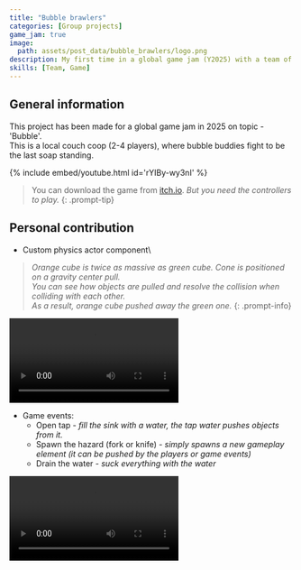 ```yaml
---
title: "Bubble brawlers"
categories: [Group projects]
game_jam: true
image:
  path: assets/post_data/bubble_brawlers/logo.png
description: My first time in a global game jam (Y2025) with a team of 10 people
skills: [Team, Game]
---
```


## General information

This project has been made for a global game jam in 2025 on topic - 'Bubble'.\
This is a local couch coop (2-4 players), where bubble buddies fight to be the last soap standing.

{% include embed/youtube.html id='rYIBy-wy3nI' %}

> You can download the game from [itch.io](https://mesibby.itch.io/bubble-brawlers). *But you need the controllers to play.*
{: .prompt-tip}

## Personal contribution

- Custom physics actor component\
> *Orange cube is twice as massive as green cube. Cone is positioned on a gravity center pull.*\
  *You can see how objects are pulled and resolve the collision when colliding with each other.*\
  *As a result, orange cube pushed away the green one.*
{: .prompt-info}
<video class="w-100" controls>
  <source src="/assets/post_data/bubble_brawlers/custom_physics.mp4" type="video/mp4">
</video>

- Game events:
  - Open tap - *fill the sink with a water, the tap water pushes objects from it.*
  - Spawn the hazard (fork or knife) - *simply spawns a new gameplay element (it can be pushed by the players or game events)*
  - Drain the water - *suck everything with the water*
<video class="w-100" controls>
  <source src="/assets/post_data/bubble_brawlers/event_system.mp4" type="video/mp4">
</video>
